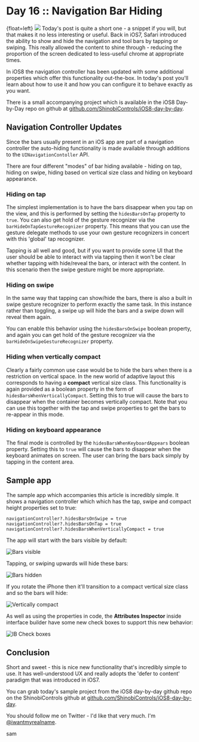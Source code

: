 # Day 16 :: Navigation Bar Hiding

{float=left}
![](images/16/thumbnail.png)
Today's post is quite a short one - a snippet if you will, but that makes it no
less interesting or useful. Back in iOS7, Safari introduced the ability to show
and hide the navigation and tool bars by tapping or swiping. This really
allowed the content to shine through - reducing the proportion of the screen
dedicated to less-useful chrome at appropriate times.

In iOS8 the navigation controller has been updated with some additional
properties which offer this functionality out-the-box. In today's post you'll
learn about how to use it and how you can configure it to behave exactly as you
want.

There is a small accompanying project which is available in the iOS8 Day-by-Day
repo on github at
[github.com/ShinobiControls/iOS8-day-by-day](https://github.com/ShinobiControls/iOS8-day-by-day).


## Navigation Controller Updates

Since the bars usually present in an iOS app are part of a navigation
controller the auto-hiding functionality is made available through additions to
the `UINavigationContoller` API.

There are four different "modes" of bar hiding available - hiding on tap,
hiding on swipe, hiding based on vertical size class and hiding on keyboard
appearance.

### Hiding on tap

The simplest implementation is to have the bars disappear when you tap on the
view, and this is performed by setting the `hidesBarsOnTap` property to `true`.
You can also get hold of the gesture recognizer via the
`barHideOnTapGestureRecognizer` property. This means that you can use the
gesture delegate methods to use your own gesture recognizers in concert with
this 'global' tap recognizer.

Tapping is all well and good, but if you want to provide some UI that the user
should be able to interact with via tapping then it won't be clear whether
tapping with hide/reveal the bars, or interact with the content. In this
scenario then the swipe gesture might be more appropriate.

### Hiding on swipe

In the same way that tapping can show/hide the bars, there is also a built in
swipe gesture recognizer to perform exactly the same task. In this instance
rather than toggling, a swipe up will hide the bars and a swipe down will reveal
them again.

You can enable this behavior using the `hidesBarsOnSwipe` boolean property, and
again you can get hold of the gesture recognizer via the
`barHideOnSwipeGestureRecognizer` property.


### Hiding when vertically compact

Clearly a fairly common use case would be to hide the bars when there is a
restriction on vertical space. In the new world of adaptive layout this
corresponds to having a __compact__ vertical size class. This functionality is
again provided as a boolean property in the form of
`hidesBarsWhenVerticallyCompact`. Setting this to true will cause the bars to
disappear when the container becomes vertically compact. Note that you can use
this together with the tap and swipe properties to get the bars to re-appear in
this mode.


### Hiding on keyboard appearance

The final mode is controlled by the `hidesBarsWhenKeyboardAppears` boolean
property. Setting this to `true` will cause the bars to disappear when the
keyboard animates on screen. The user can bring the bars back simply by tapping
in the content area.


## Sample app

The sample app which accompanies this article is incredibly simple. It shows a
navigation controller which which has the tap, swipe and compact height
properties set to true:

    navigationController?.hidesBarsOnSwipe = true
    navigationController?.hidesBarsOnTap = true
    navigationController?.hidesBarsWhenVerticallyCompact = true

The app will start with the bars visible by default:

![Bars visible](images/16/portrait_with_bars.png)

Tapping, or swiping upwards will hide these bars:

![Bars hidden](images/16/portrait_without_bars.png)

If you rotate the iPhone then it'll transition to a compact vertical size class
and so the bars will hide:

![Vertically compact](images/16/landscape_without_bars.png)

As well as using the properties in code, the __Attributes Inspector__ inside
interface builder have some new check boxes to support this new behavior:

![IB Check boxes](images/16/ib_bar_visibility.png)


## Conclusion

Short and sweet - this is nice new functionality that's incredibly simple to
use. It has well-understood UX and really adopts the 'defer to content' paradigm
that was introduced in iOS7.

You can grab today's sample project from the iOS8 day-by-day github repo on the
ShinobiControls github at
[github.com/ShinobiControls/iOS8-day-by-day](https://github.com/ShinobiControls/iOS8-day-by-day).


You should follow me on Twitter - I'd like that very much. I'm 
[@iwantmyrealname](https://twitter.com/iwantmyrealname).


sam
